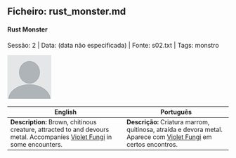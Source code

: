 ## Ficheiro: rust_monster.md

#### Rust Monster

Sessão: 2 | Data: (data não especificada) | Fonte: s02.txt | Tags: monstro

![Rust Monster](docs/dm/monsters/blank.png)

| English | Português |
|---------|-----------|
| **Description:** Brown, chitinous creature, attracted to and devours metal. Accompanies [Violet Fungi](violet_fungi.md) in some encounters. | **Descrição:** Criatura marrom, quitinosa, atraída e devora metal. Aparece com [Violet Fungi](violet_fungi.md) em certos encontros. |




















